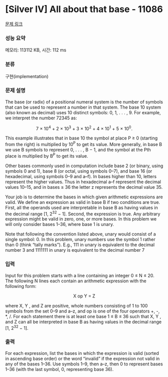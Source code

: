 # [Silver IV] All about that base - 11086 

[문제 링크](https://www.acmicpc.net/problem/11086) 

### 성능 요약

메모리: 113112 KB, 시간: 112 ms

### 분류

구현(implementation)

### 문제 설명

<p>The base (or radix) of a positional numeral system is the number of symbols that can be used to represent a number in that system. The base 10 system (also known as decimal) uses 10 distinct symbols: 0, 1, . . . , 9. For example, we interpret the number 72345 as:</p>

<p style="text-align:center">7 × 10<sup>4</sup> + 2 × 10<sup>3</sup> + 3 × 10<sup>2</sup> + 4 × 10<sup>1</sup> + 5 × 10<sup>0</sup>.</p>

<p>This example illustrates that in base 10 the symbol at place P ≥ 0 (starting from the right) is multiplied by 10<sup>P</sup> to get its value. More generally, in base B we use B symbols to represent 0, . . . , B − 1, and the symbol at the Pth place is multiplied by B<sup>P</sup> to get its value.</p>

<p>Other bases commonly used in computation include base 2 (or binary, using symbols 0 and 1), base 8 (or octal, using symbols 0–7), and base 16 (or hexadecimal, using symbols 0–9 and a–f). In bases higher than 10, letters represent the higher values. Thus in hexadecimal a–f represent the decimal values 10–15, and in bases ≥ 36 the letter z represents the decimal value 35.</p>

<p>Your job is to determine the bases in which given arithmetic expressions are valid. We define an expression as valid in base B if two conditions are true. First, all the operands used are interpretable in base B as having values in the decimal range [1, 2<sup>32</sup> − 1]. Second, the expression is true. Any arbitrary expression might be valid in zero, one, or more bases. In this problem we will only consider bases 1–36, where base 1 is unary.</p>

<p>Note that following the convention listed above, unary would consist of a single symbol: 0. In this problem, unary numbers use the symbol 1 rather than 0 (think “tally marks”). E.g., 111 in unary is equivalent to the decimal number 3 and 1111111 in unary is equivalent to the decimal number 7</p>

### 입력 

 <p>Input for this problem starts with a line containing an integer 0 ≤ N ≤ 20. The following N lines each contain an arithmetic expression with the following form:</p>

<p style="text-align:center">X op Y = Z</p>

<p>where X, Y , and Z are positive, whole numbers consisting of 1 to 100 symbols from the set 0–9 and a–z, and op is one of the four operators +, -, *, /. For each statement there is at least one base 1 ≤ B ≤ 36 such that X, Y , and Z can all be interpreted in base B as having values in the decimal range [1, 2<sup>32</sup> − 1].</p>

### 출력 

 <p>For each expression, list the bases in which the expression is valid (sorted in ascending base order) or the word “invalid” if the expression not valid in any of the bases 1–36. Use symbols 1–9, then a–z, then 0 to represent bases 1–36 (with the last symbol, 0, representing base 36).</p>

